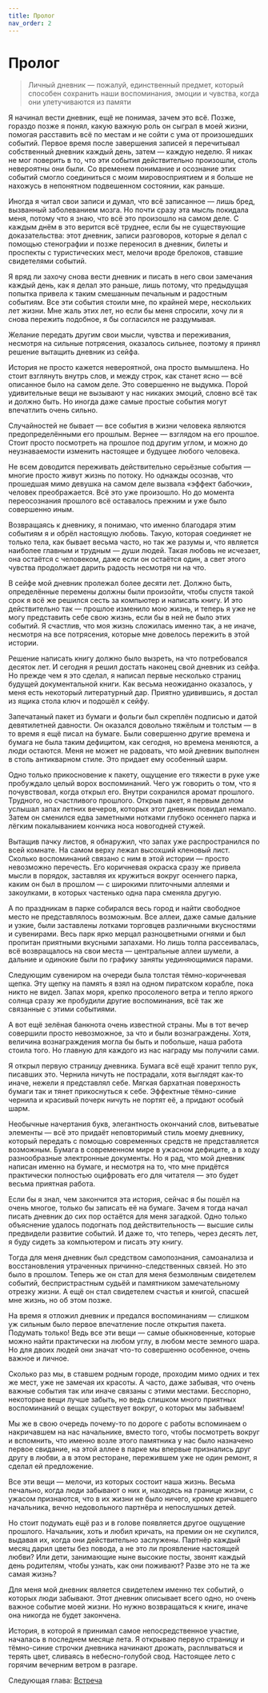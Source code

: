 ```yaml
---
title: Пролог
nav_order: 2
---
```


# Пролог

>Личный дневник — пожалуй, единственный предмет, который способен
>сохранить наши воспоминания, эмоции и чувства, когда они
>улетучиваются из памяти


Я начинал вести дневник, ещё не понимая, зачем это всё.  Позже,
гораздо позже я понял, какую важную роль он сыграл в моей жизни,
помогая расставить всё по местам и не сойти с ума от произошедших
событий.  Первое время после завершения записей я перечитывал
собственный дневник каждый день, затем — каждую неделю.  Я никак не
мог поверить в то, что эти события действительно произошли, столь
невероятны они были.  Со временем понимание и осознание этих событий
смогло соединиться с моим мировосприятием и я больше не нахожусь в
непонятном подвешенном состоянии, как раньше.

Иногда я читал свои записи и думал, что всё записанное — лишь бред,
вызванный заболеванием мозга.  Но почти сразу эта мысль покидала меня,
потому что я знаю, что всё это произошло на самом деле.  С каждым днём
в это верится всё труднее, если бы не существующие доказательства:
этот дневник, записи разговоров, которые я делал с помощью стенографии
и позже переносил в дневник, билеты и проспекты с туристических мест,
мелочи вроде брелоков, ставшие свидетелями событий.

Я вряд ли захочу снова вести дневник и писать в него свои замечания
каждый день, как я делал это раньше, лишь потому, что предыдущая
попытка привела к таким смешанным печальным и радостным событиям.  Все
эти события стоили мне, по крайней мере, нескольких лет жизни.  Мне
жаль этих лет, но если бы меня спросили, хочу ли я снова пережить
подобное, я бы согласился не раздумывая.

Желание передать другим свои мысли, чувства и переживания, несмотря на
сильные потрясения, оказалось сильнее, поэтому я принял решение
вытащить дневник из сейфа.

История не просто кажется невероятной, она просто вымышлена.  Но стоит
взглянуть внутрь слов, и между строк, как станет ясно — всё описанное
было на самом деле.  Это совершенно не выдумка.  Порой удивительные
вещи не вызывают у нас никаких эмоций, словно всё так и должно быть.
Но иногда даже самые простые события могут впечатлить очень сильно.

Случайностей не бывает — все события в жизни человека являются
предопределёнными его прошлым.  Вернее — взглядом на его прошлое.
Стоит просто посмотреть на прошлое под другим углом, и можно до
неузнаваемости изменить настоящее и будущее любого человека.

Не всем доводится переживать действительно серьёзные события — многие
просто живут жизнь по потоку.  Но однажды осознав, что прошедшая мимо
девушка на самом деле вызвала «эффект бабочки», человек преображается.
Всё это уже произошло.  Но до момента переосознания прошлого всё
оставалось прежним и уже было совершенно иным.

Возвращаясь к дневнику, я понимаю, что именно благодаря этим событиям
я и обрёл настоящую любовь.  Такую, которая соединяет не только тела,
как бывает весьма часто, но так же разумы и, что является наиболее
главным и трудным — души людей.  Такая любовь не исчезает, она
остаётся с человеком, даже если он остаётся один, а свет этого чувства
продолжает дарить радость несмотря ни на что.

В сейфе мой дневник пролежал более десяти лет.  Должно быть,
определённые перемены должны были произойти, чтобы спустя такой срок я
всё же решился сесть за компьютер и написать книгу.  И это
действительно так — прошлое изменило мою жизнь, и теперь я уже не могу
представить себе свою жизнь, если бы в ней не было этих событий.  Я
счастлив, что моя жизнь сложилась именно так, а не иначе, несмотря на
все потрясения, которые мне довелось пережить в этой истории.

Решение написать книгу должно было вызреть, на что потребовался
десяток лет.  И сегодня я решил достать наконец свой дневник из сейфа.
Но прежде чем я это сделал, я написал первые несколько страниц будущей
документальной книги.  Как весьма неожиданно оказалось, у меня есть
некоторый литературный дар.  Приятно удивившись, я достал из ящика
стола ключ и подошёл к сейфу.

Запечатаный пакет из бумаги и фольги был скреплён подписью и датой
девятилетней давности.  Он оказался довольно тяжёлым и толстым — в то
время я ещё писал на бумаге.  Были совершенно другие времена и бумага
не была таким дефицитом, как сегодня, но времена меняются, а люди
остаются.  Меня не может не радовать, что мой дневник выполнен в столь
антикварном стиле.  Это придает ему особенный шарм.

Одно только прикосновение к пакету, ощущение его тяжести в руке уже
пробуждало целый ворох воспоминаний.  Чего уж говорить о том, что я
почувствовал, когда открыл его.  Внутри сохранился аромат прошлого.
Трудного, но счастливого прошлого.  Открыв пакет, я первым делом
услышал запах летних вечеров, которых этот дневник повидал немало.
Затем он сменился едва заметными нотками глубоко осеннего парка и
лёгким покалыванием кончика носа новогодней стужей.

Вытащив пачку листов, я обнаружил, что запах уже распространился по
всей комнате.  На самом верху лежал высохший кленовый лист.  Сколько
воспоминаний связано с ним в этой истории — просто невозможно
перечесть.  Его коричневая окраска сразу же привела мысли в порядок,
заставляя их кружиться вокруг осеннего парка, каким он был в прошлом —
с широкими плиточными аллеями и закоулками, в которых частенько одна
пара сменяла другую.

А по праздникам в парке собирался весь город и найти свободное место
не представлялось возможным.  Все аллеи, даже самые дальние и узкие,
были заставлены лотками торговцев различными вкусностями и сувенирами.
Весь парк ярко мерцал разноцветными огнями и был пропитан приятными
вкусными запахами.  Но лишь толпа рассеивалась, всё возвращалось на
свои места — центральные аллеи шумели, а дальние и одинокие были по
графику заняты уединяющимися парами.

Следующим сувениром на очереди была толстая тёмно-коричневая щепка.
Эту щепку на память я взял на одном пиратском корабле, пока никто не
видел.  Запах моря, крепко просоленого ветра и тепло яркого солнца
сразу же пробудили другие воспоминания, всё так же связанные с этими
событиями.

А вот ещё зелёная банкнота очень известной страны.  Мы в тот вечер
совершили просто невозможное, за что и были вознаграждены.  Хотя,
величина вознаграждения могла бы быть и побольше, наша работа стоила
того.  Но главную для каждого из нас награду мы получили сами.

Я открыл первую страницу дневника.  Бумага всё ещё хранит тепло рук,
писавших это.  Чернила ничуть не пострадали, хотя выглядят как-то
иначе, нежели я представлял себе.  Мягкая бархатная поверхность бумаги
так и тянет прикоснуться к себе.  Эффектные тёмно-синие чернила и
красивый почерк ничуть не портят её, а придают особый шарм.

Необычные начертания букв, элегантность окончаний слов, витьеватые
элементы — всё это придаёт неповторимый стиль моему дневнику, который
передать с помощью современных средств не представляется возможным.
Бумага в современном мире в ужасном дефиците, а в ходу разнообразные
электронные документы.  Но я рад, что мой дневник написан именно на
бумаге, и несмотря на то, что мне придётся практически полностью
оцифровать его для читателя — это будет весьма приятная работа.

Если бы я знал, чем закончится эта история, сейчас я бы пошёл на очень
многое, только бы записать её на бумаге.  Зачем я тогда начал писать
дневник до сих пор остаётся для меня загадкой.  Одно только объяснение
удалось подогнать под действительность — высшие силы предвидели
развитие событий.  И даже то, что теперь, через десять лет, я буду
сидеть за компьютером и писать эту книгу.

Тогда для меня дневник был средством самопознания, самоанализа и
восстановления утраченных причинно-следственных связей.  Но это было в
прошлом.  Теперь же он стал для меня безмолвным свидетелем событий,
беспристрастным судьёй и памятником замечательному отрезку жизни.  А
ещё он стал свидетелем счастья и книгой, спасшей мне жизнь, но об этом
позже.

На время я отложил дневник и предался воспоминаниям — слишком уж
сильным было первое впечатление после открытия пакета.  Подумать
только!  Ведь все эти вещи — самые обыкновенные, которые можно найти
практически на любом углу, в любом месте земного шара.  Но для двоих
людей они значат что-то совершенно особенное, очень важное и личное.

Сколько раз мы, в ставшем родным городе, проходим мимо одних и тех же
мест, уже не замечая их красоты.  А часто, даже забывая, что очень
важные события так или иначе связаны с этими местами.  Бесспорно,
некоторые вещи лучше забыть, но ведь слишком много приятных
воспоминаний о вещах существует вокруг, о которых мы забываем!

Мы же в свою очередь почему-то по дороге с работы вспоминаем о
накричавшем на нас начальнике, вместо того, чтобы посмотреть вокруг и
вспомнить, что именно возле этого памятника у нас было назначено
первое свидание, на этой аллее в парке мы впервые признались друг
другу в любви, а в этом ресторане, пережившем уже не один ремонт, я
сделал ей предложение.

Все эти вещи — мелочи, из которых состоит наша жизнь.  Весьма
печально, когда люди забывают о них и, находясь на границе жизни, с
ужасом признаются, что в их жизни не было ничего, кроме кричавшего
начальника, вечно недовольного партнёра и непослушных детей.

Но стоит подумать ещё раз и в голове появляется другое ощущение
прошлого.  Начальник, хоть и любил кричать, на премии он не скупился,
выдавая их, когда они действительно заслужены.  Партнёр каждый месяц
дарил цветы без повода, а не это ли проявление настоящей любви?  Или
дети, занимающие ныне высокие посты, звонят каждый день родителям,
чтобы узнать, как они поживают?  Разве это не та же самая жизнь?

Для меня мой дневник является свидетелем именно тех событий, о которых
люди забывают.  Этот дневник описывает всего одно, но очень важное
событие моей жизни.  Но нужно возвращаться к книге, иначе она никогда
не будет закончена.

История, в которой я принимал самое непосредственное участие, началась
в последнем месяце лета.  Я открываю первую страницу и тёмно-синие
строчки дневника начинают дрожать, расплываться и терять цвет,
сливаясь в небесно-голубой свод.  Настоящее лето с горячим вечерним
ветром в разгаре.

Следующая глава: <a href="{{ site.baseurl }}{% link 1-transience/1-meeting.md %}">Встреча</a>
